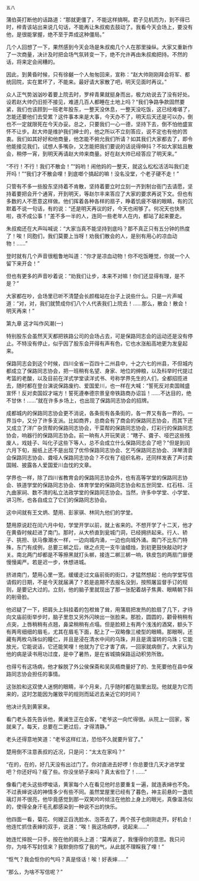     五八 

   蒲伯英打断他的话路道：“那就更僵了，不能这样搞啊。君子见机而为，到不得已时，梓青该站出来说几句话，不能再让朱叔痴去鼓动了。我看今天会场上，要没有他，是很能掌握，绝不至于弄成这种僵局。”

   几个人回想了一下，果然感到今天会场是朱叔痴几个人在那里操纵。大家又重新作了一次商量，决计及时把会场气氛转变一下，绝不允许再由朱叔痴把持。不然的话，将来定会闹糟的。

   因此，到黄昏时候，只有徐樾一个人匆匆回来，宣称：“赵大帅刚刚拜会将军、都统回院，实在累坏了，不能来。最好请大家散了吧，明天见面时再议。”

   众人正气势汹汹吵着要上院去时，罗梓青果就挺身而出，极力劝说去了没有好处。设若赵大帅仍旧拒不接见，难道几百人都睡在土地上吗？“我们争路争款固然要紧，我们也该顾到一班老年股东，一整天没休息，一整天没吃饭，这已经难堪了，怎能还要他们去受累？这件事本来是大事，今天办不了，明天后天还是可以办，倒也不一定就限死在今天办妥。总之，只要我们一心一德，坚持下去，倒不怕他盛宣怀不让步。赵大帅是维护我们绅士的，他之所以不立刻答应，说不定也有他的苦衷。我们如其好好和他商量，他怎能不俯允我们所请？如其我们大家都去了，即令他能接见我们，试想人多嘴杂，又怎能把我们要说的话说得伸抖？不如大家姑且散会，稍停一宵，到明天再请赵大帅来商量。好在赵大帅已经答应了明天来。”

   “不行！不行！我们不散会！”“妈哟！闹他妈的一整天，就这么松松活活叫我们走开吗！”“我们才不散会哩！到底啷个搞起的嘛！没名没堂，个老子硬不走！”

   只管有不多一些股东坚持着不肯散，坚持着要立时立刻一齐到制台衙门去请愿，坚持着要把会开个通宵，开到明天，等赵尔丰来答应了大家的要求再说下文。但也有多数的人不愿意这样做。他们挥着各种各样的扇子，睁着饥疲不堪的眼睛，有的沉默着不说一句话，有的说：“还是明天再议的好，今天也闹够了。何况天也快黑啦，夜不成公事！”差不多一半的人，连同一些老年人在内，都站了起来要走。

   朱叔痴还在大声叫喊说：“大家当真不能坚持到底吗？那不真正只有五分钟的热度了！唉！同胞们，我们莫要上当呀！劝我们散会的人，是别有用心的凉血动物！……”

   登时就有几个声音很粗鲁地叫道：“你才是凉血动物！你不吃饭睡觉，你就一个人留下来开会！”

   但也有更多的声音吵着说：“劝我们让步，本来不对嘛！你们还显得有理，是不是？”

   大家都在吵，会场里已听不清楚会长颜楷站在台子上说些什么。只是一片声喊道：“对，对，我们就赞成你们八个人代表我们上院去！……那么，散会！散会！明天再来！”

   第九章 这才叫作风潮(一)

   特别股东会虽然天天都把铁路公司的会场占去，可是保路同志会的运动还是没有停止。不特没有停止，似乎因了股东会开得有声有色，它也水涨船高地更为发皇起来。

   保路同志会到这个时候，四川全省一百四十二州县中，十之六七的州县，不但城内都成立了保路同志协会，把一班稍有名望、身家、地位的绅粮，以及科举时代提过考篮的老酸，以及目前在洋式学堂读洋式书、号称学界先生的人们，全都招揽进去，随时都在登台演说保路废约、爱国爱川，也一样在大喊：“誓死反对卖国贼盛宣怀！反对卖国奴才端方！誓死遵奉德宗景皇帝铁路商办诏旨！……不达目的，绝不甘休！……”就在许多乡场上，也出现了保路同志协会的招牌。

   成都城内的保路同志协会更不消说，各条街有各条街的，各一界又有各一界的。一界当中，又分了许多支派。比如商界，总商会有了商会的保路同志协会，而其下还又成立了洋广杂货帮的保路同志协会，干菜帮的保路同志协会，灯彩行的保路同志协会，响器行的保路同志协会。前一晌有人开玩笑说：“瞎子、聋子、哑巴这些残废人，戏娃子、叫化子这些下等人，总不会成立什么保路同志会了吧？”但是到闰六月下旬，报纸上还不是出现了优伶保路同志协会、乞丐保路同志协会、洋琴清音会保路同志协会、聋哑人保路同志协会？不仅有了组织名称，还同样发表了声讨卖国贼、披露各人爱国爱川血忱的文章。

   学界也一样，除了四川省教育会的保路同志协会外，也有高等学堂的保路同志协会、铁道学堂的保路同志协会、体育学堂的保路同志协会和五世同堂、红石柱、汪九曲家祠、数不清的私立法政学堂的保路同志协会。当然，许多中学堂、小学堂、讲习所，也各自成立了它们的保路同志协会。

   这中间就有王文炳、楚用、彭家骐、林同九他们的学堂。

   楚用原说赶在闰六月中旬，学堂开学以前，就上省来的。不想开学了十二天，他才在黄昏时候赶进了南门。那时，从大桥直到瓮城门洞，已经拥挤起来。行人、轿子、挑担、驮马像潮水一样，一边向城内涌，一边也向城外涌。南门不比东门特殊，东门有成例，总要三梆之后，继之点完一支牛油蜡烛，到初更鼓快敲动时才关。南北两门却都是不等擦黑就打头梆，接连二梆三梆一响，铁皮包的两扇门扉便慢慢阖严。若是迟一步，休想进城。

   挤进南门，楚用心里一宽。缓缓走过文庙前街的街口，才猛然想起：他向学堂写信请假的日期，不是今天就届满了？若是逾期不去报名没到，按照屠监督手订的规则，是要记大过的。立刻，他的脑子里就现出了那一张配着胡子焦黄、眼睛朝下斜的削骨脸。

   他迟疑了一下，把肩头上斜挂着的包袱耸了耸，用蒲扇把发热的脸扇了几下，才待向文庙前街举步时，脑子里忽又另外闪映出一张脸来。那脸，圆圆的，颧骨稍稍有点突，上唇稍稍有点翘，鼻梁稍稍有点塌。但是脸颊上有两个浅浅的酒窝，额头下有两弯细细的眉毛，尤其在眉毛下面，配上了一双略像三棱型的眼睛。那眼啊，还藏有两枚乌珠似的瞳仁，并且是浸在清水中间的乌珠，并且是滴溜转的乌珠；它能放光，它能说话，它还能笑哩！他就为了它才害了病，一回家就病倒了。大家认为他的病是读书用功过度，是中了暑热，是在省城搞保路运动积劳所致。

   也得亏有这场病，他才躲脱了外公侯保斋和吴凤梧商量好了的、生死要他在县中保路同志协会担任的事情。

   这张脸和这双使人迷惘的眼睛，半个月来，几乎随时都在脑里出现。他就是为它而来的，这时怎能因为屠致平的规则而延迟去亲近它的时间？

   他决计先到黄家来。

   看门老头首先告诉他，黄澜生正在会客，“老爷这一向忙得很。从院上一回家，客就来了。每天，总要在二更过后，才得清静。”

   老头还得意地笑道：“老爷这样红法，恐怕不久就要升官了。”

   楚用倒不注意表叔的近况，只是问：“太太在家吗？”

   “在的，在的，好几天没有出过门了。你对直进去好啰！你总要住几天才进学堂吧？你还好吗？瘦了些。你没坐轿子来吗？真太省俭了！……”

   像看门老头这些啰唆话，黄家每个人在看见他时总要重复一遍，就连表婶也不免。不过表婶说话的神情多少有些不同。虽然堂屋里已经有了暮色，神主前悬的一盏琉璃灯并不很亮，他毕竟感觉到那一双笑吟吟倾注在他脸上身上的眼光，真像温汤似的，使得全身汗毛孔都感染到一种说不出的快乐。

   他四面一看，菊花、何嫂正舀洗脸水、泡茶去了，两个孩子也刚刚走开。好机会！他连忙抓住表婶的双手，说道：“唉！我这场病啰，说起来……”

   她连忙摔脱一只手，按在他的肩头上道：“莫再说了，我懂得你的意思。我只问你，为啥不写封信来？我默倒你怄了我的气，从此就不理睬我了哩！”

   “怄气？我会怄你的气吗？真是怪话！唉！好表婶……”

   “那么，为啥不写信呢？”

